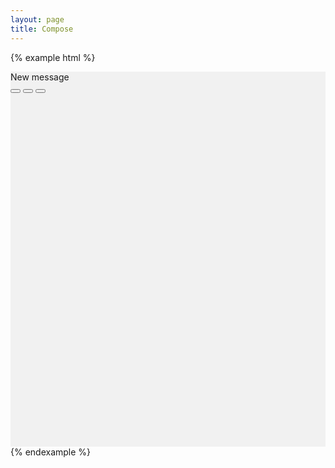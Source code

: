 ```yaml
---
layout: page
title: Compose
---
```


{% example html %}
<div style='height:600px;width:100%;background-color:#f1f1f1'>
  <div class='mc-compose'>
    <div class='mc-compose-header'>
      <div class='mc-compose-title'>New message</div>
      <button type="button" class="mc-button-nobg">
        <span class="mc-icon-close"></span>
      </button>
      <button type="button" class="mc-button-nobg">
        <span class="mc-icon-focus"></span>
      </button>
      <button type="button" class="mc-button-nobg">
        <span class="mc-icon-unfocus"></span>
      </button>
    </div>
    <div class='mc-compose-body'></div>
    <div class='mc-compose-footer'></div>
  </div>
</div>
{% endexample %}